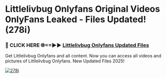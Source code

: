 # Littlelivbug Onlyfans Original Videos 0nlyFans Leaked - Files Updated! (278i)

<h3>🔴 CLICK HERE 🌐==►► <a href="https://tinyurl.com/ehrbuxhb" rel="nofollow">Littlelivbug Onlyfans Updated Files</a></h3>

Get Littlelivbug Onlyfans and all content. Now you can access all videos and pictures of Littlelivbug Onlyfans. New Updated Files 2025!

[![278i](https://i.imgur.com/lVYEuWS.gif)](https://tinyurl.com/ehrbuxhb)
